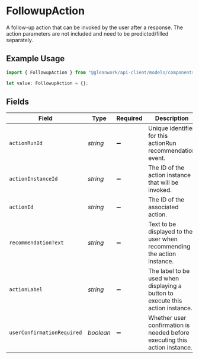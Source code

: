 # FollowupAction

A follow-up action that can be invoked by the user after a response. The action parameters are not included and need to be predicted/filled separately.

## Example Usage

```typescript
import { FollowupAction } from "@gleanwork/api-client/models/components";

let value: FollowupAction = {};
```

## Fields

| Field                                                                          | Type                                                                           | Required                                                                       | Description                                                                    |
| ------------------------------------------------------------------------------ | ------------------------------------------------------------------------------ | ------------------------------------------------------------------------------ | ------------------------------------------------------------------------------ |
| `actionRunId`                                                                  | *string*                                                                       | :heavy_minus_sign:                                                             | Unique identifier for this actionRun recommendation event.                     |
| `actionInstanceId`                                                             | *string*                                                                       | :heavy_minus_sign:                                                             | The ID of the action instance that will be invoked.                            |
| `actionId`                                                                     | *string*                                                                       | :heavy_minus_sign:                                                             | The ID of the associated action.                                               |
| `recommendationText`                                                           | *string*                                                                       | :heavy_minus_sign:                                                             | Text to be displayed to the user when recommending the action instance.        |
| `actionLabel`                                                                  | *string*                                                                       | :heavy_minus_sign:                                                             | The label to be used when displaying a button to execute this action instance. |
| `userConfirmationRequired`                                                     | *boolean*                                                                      | :heavy_minus_sign:                                                             | Whether user confirmation is needed before executing this action instance.     |